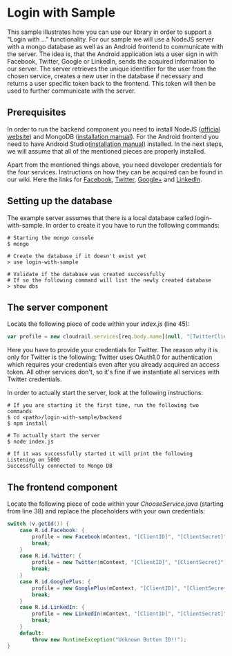 # Login with Sample

This sample illustrates how you can use our library in order to support a "Login with ..." functionality. For our sample we will use a NodeJS server with a mongo database as well as an Android frontend to communicate with the server. The idea is, that the Android application lets a user sign in with Facebook, Twitter, Google or LinkedIn, sends the acquired information to our server. The server retrieves the unique identifier for the user from the chosen service, creates a new user in the database if necessary and returns a user specific token back to the frontend. This token will then be used to further communicate with the server.

## Prerequisites

In order to run the backend component you need to install NodeJS ([official website](https://nodejs.org/en/download/)) and MongoDB ([installation manual](https://docs.mongodb.com/manual/installation/)). For the Android frontend you need to have Android Studio([installation manual](https://developer.android.com/studio/install.html)) installed. In the next steps, we will assume that all of the mentioned pieces are properly installed.

Apart from the mentioned things above, you need developer credentials for the four services. Instructions on how they can be acquired can be found in our wiki. Here the links for [Facebook](https://github.com/CloudRail/cloudrail-si-android-sdk/wiki/Services#facebook), [Twitter](https://github.com/CloudRail/cloudrail-si-android-sdk/wiki/Services#twitter), [Google+](https://github.com/CloudRail/cloudrail-si-android-sdk/wiki/Services#googleplus) and [LinkedIn](https://github.com/CloudRail/cloudrail-si-android-sdk/wiki/Services#linkedin).

## Setting up the database

The example server assumes that there is a local database called login-with-sample. In order to create it you have to run the following commands:

````
# Starting the mongo console
$ mongo

# Create the database if it doesn't exist yet
> use login-with-sample

# Validate if the database was created successfully
# If so the following command will list the newly created database
> show dbs
````

## The server component

Locate the following piece of code within your *index.js* (line 45):

````javascript
var profile = new cloudrail.services[req.body.name](null, "[TwitterClientID]", "[TwitterClientSecret]");
````

Here you have to provide your credentials for Twitter. The reason why it is only for Twitter is the following: Twitter uses OAuth1.0 for authentication which requires your credentials even after you already acquired an access token. All other services don't, so it's fine if we instantiate all services with Twitter credentials.

In order to actually start the server, look at the following instructions:

````
# If you are starting it the first time, run the following two commands
$ cd <path>/login-with-sample/backend
$ npm install

# To actually start the server
$ node index.js

# If it was successfully started it will print the following
Listening on 5000
Successfully connected to Mongo DB
````

## The frontend component

Locate the following piece of code within your *ChooseService.java* (starting from line 38) and replace the placeholders with your own credentials:

````java
switch (v.getId()) {
    case R.id.Facebook: {
        profile = new Facebook(mContext, "[ClientID]", "[ClientSecret]");
        break;
    }
    case R.id.Twitter: {
        profile = new Twitter(mContext, "[ClientID]", "[ClientSecret]");
        break;
    }
    case R.id.GooglePlus: {
        profile = new GooglePlus(mContext, "[ClientID]", "[ClientSecret]");
        break;
    }
    case R.id.LinkedIn: {
        profile = new LinkedIn(mContext, "[ClientID]", "[ClientSecret]");
        break;
    }
    default:
        throw new RuntimeException("Unknown Button ID!!");
}
````
